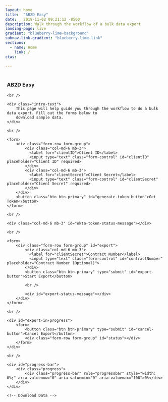 ```yaml
---
layout: home
title:  "AB2D Easy"
date:   2019-11-02 09:21:12 -0500 
description: Walk through the workflow of a bulk data export 
landing-page: live
gradient: "blueberry-lime-background"
subnav-link-gradient: "blueberry-lime-link"
sections:
  - name: Home
    link: /
ctas:

---
```


<link rel="stylesheet" href="https://stackpath.bootstrapcdn.com/bootstrap/4.2.1/css/bootstrap.min.css" integrity="sha384-GJzZqFGwb1QTTN6wy59ffF1BuGJpLSa9DkKMp0DgiMDm4iYMj70gZWKYbI706tWS" crossorigin="anonymous">

<script src="https://cdnjs.cloudflare.com/ajax/libs/popper.js/1.14.6/umd/popper.min.js" integrity="sha384-wHAiFfRlMFy6i5SRaxvfOCifBUQy1xHdJ/yoi7FRNXMRBu5WHdZYu1hA6ZOblgut" crossorigin="anonymous"></script>
<script src="https://stackpath.bootstrapcdn.com/bootstrap/4.2.1/js/bootstrap.min.js" integrity="sha384-B0UglyR+jN6CkvvICOB2joaf5I4l3gm9GU6Hc1og6Ls7i6U/mkkaduKaBhlAXv9k" crossorigin="anonymous"></script>

<style type="text/css">
    #okta-token-status-message {
        display: none;
        padding: 5px;
        color: black;
    }
    
    #export {
        display: none;
    }
    
    #export-status {
        display: none;
    }
    
    #export-in-progress {
        display: none;
    }
    
    #progress-bar {
        display: none;
    }
    
    .failure-status {
        border: 1px solid red;
        background-color: lightcoral;
    }
    .success-status {
        border: 1px solid green;
        background-color: lightgreen;
    }
</style>

<script>
    const baseUrl = 'http://localhost:8080/';
    const fhirSegment = 'api/v1/fhir/';
    
    const fadeInTime = 1000;
    
    const statusIntervalTimeout = 6000;
    let statusInterval = undefined;
    
    let contentLocationUrl = undefined;
    
    let token = '';

    function retrieveOktaToken() {
    
        const clientID = $('#clientID').val();
        const clientSecret = $('#clientSecret').val();
        const formData = {
            'clientID': clientID,
            'clientSecret': clientSecret
        };
        $.ajax({
            url: baseUrl + 'oktaproxy',
            data: formData,
            dataType: 'json',
            type: 'post',
            headers: {
                'Content-Type': 'application/x-www-form-urlencoded',
            },
            success: function (data) {
                token = data.accessToken;
                $("#okta-token-status-message").html("Successfully retrieved okta token").addClass("success-status").show();
                $("#export").fadeIn(fadeInTime);
                turnOnExportEventHandler();
            },
            error: function(data) {
                $("#okta-token-status-message").html("Failed to retrieve okta token. Please try again.").addClass("failure-status").show();
            }
        });
    }
    
    function startExport() {
        const contractNumber = $("#contractNumber").val();
        
        let url = '';
        if(contractNumber === undefined || contractNumber === '') {
            url = baseUrl + fhirSegment + 'Patient/$export';
        } else {
            url = baseUrl + fhirSegment + 'Group/' + contractNumber + '/$export';        
        }
        
        $.ajax({
            url: url,
            headers: {
                'Authorization': 'Bearer ' + token
            },
            type: 'get',
            success: function(data, status, xhr) {
                contentLocationUrl = xhr.getResponseHeader('Content-Location');
                $('#export-status-message').html("Bulk export successfully started.").addClass("success-status").fadeIn(fadeInTime);
                $('#export-in-progress').fadeIn(fadeInTime);
                $('#progress-bar').fadeIn(fadeInTime);
                initiateStatusChecks();
                turnOffTokenEventHandler();
                turnOffExportEventHandler();
                turnOnCancelEventHandler();
            },
            error: function() {
                $('#export-status-message').html("Failed to start bulk export. Please try again").addClass("failure-status").fadeIn(fadeInTime); 
            }
        });
    }
    
    function initiateStatusChecks() {
        statusInterval = setInterval(function() {
            doStatusCheck(contentLocationUrl);
        }, statusIntervalTimeout);
    }
    
    function doStatusCheck() {
        $.ajax({
            url: contentLocationUrl,
            headers: {
                'Authorization': 'Bearer ' + token
            },
            type: 'get',
            success: function(data, status, xhr) {
                if(xhr.status === 202) {
                    let xProgress = xhr.getResponseHeader('X-Progress');
                    let value = xProgress.substring(0, xProgress.indexOf('%'));
                    updateProgressBar(value);
                } else if(xhr.status === 200) {
                    cancelStatusInterval();
                    turnOffCancelEventHandler();
                    updateProgressBar(100);
                } else if(xhr.status === 500) {
                    cancelStatusInterval();
                }
            },
            error: function() {
                $('#export-status-message').html("Failed to start bulk export. Please try again").addClass("failure-status").fadeIn(fadeInTime); 
            }
        });
    }
    
    function cancelStatusInterval() {
        clearInterval(statusInterval);    
    }
    
    function updateProgressBar(value) {
        $('#progress-bar .progress-bar').css('width', value + '%').attr('aria-valuenow', value)
            .text(value + '%');
    }
    
    function cancelExport(event) {
        $.ajax({
            url: contentLocationUrl,
            headers: {
                'Authorization': 'Bearer ' + token
            },
            type: 'get',
            success: function(data, status, xhr) {
            
            },
            error: function() {
                $('#export-status-message').html("Failed to start bulk export. Please try again").addClass("failure-status").fadeIn(fadeInTime); 
            }
        });
    }
    
    function turnOnTokenEventHandler() {
        $("#generate-token-button").addClass("enabled");
        $("#generate-token-button").on("click", function(event) {
            event.preventDefault();
            retrieveOktaToken();
        });
    }
    
    function turnOffTokenEventHandler() {
        $("#generate-token-button").addClass("disabled");
        $("#generate-token-button").off("click");
    }
    
    function turnOnExportEventHandler() {
        console.log("turning on");
        $("#export-button").addClass("enabled");
        $("#export-button").on("click", function(event) {
            console.log("default");
            console.dir(event);
            event.preventDefault();
            startExport();
        });
    }
    
    function turnOffExportEventHandler() {
        $("#export-button").addClass("disabled");
        $("#export-button").off("click");
    }
    
    function turnOnCancelEventHandler() {
        $("#cancel-button").addClass("enabled");
        $("#cancel-button").on("click", function(event) {
            event.preventDefault();
            startExport();
        });
    }
    
    function turnOffCancelEventHandler() {
        $("#cancel-button").addClass("disabled");
        $("#cancel-button").off("click");
    }
    
    $(document).ready(function() {
        turnOnTokenEventHandler();
    });
</script>

<div id="ab2d-easy-section" style="padding: 5px;">
    <h3>AB2D Easy</h3>
    
    <br />
    
    <div class="intro-text">
        This page will help guide you through the workflow to do a bulk data export. Fill out the forms below to
        download sample data.
    </div>
    
    <br />
    
    <form>
        <div class="form-row form-group">
            <div class="col-md-6 mb-3">
              <label for="clientID">Client ID</label>
              <input type="text" class="form-control" id="clientID" placeholder="Client ID" required>
            </div>
            <div class="col-md-6 mb-3">
              <label for="clientSecret">Client Secret</label>
              <input type="text" class="form-control" id="clientSecret" placeholder="Client Secret" required>
            </div>
        </div>
        <button class="btn btn-primary" id="generate-token-button">Get Token</button>
    </form>
    
    <br />
    
    <div class="col-md-6 mb-3" id="okta-token-status-message"></div>
    
    <br />
    
    <form>
        <div class="form-row form-group" id="export">
            <div class="col-md-6 mb-3">
              <label for="clientSecret">Contract Number</label>
              <input type="text" class="form-control" id="contractNumber" placeholder="Contract Number (Optional)">
            </div>
            <button class="btn btn-primary" type="submit" id="export-button">Start Export</button>
            
            <br />
            
            <div id="export-status-message"></div>
        </div>
    </form>
    
    <br />
    
    <div id="export-in-progress">
        <form>
            <button class="btn btn-primary" type="submit" id="cancel-button">Cancel Export</button>
            <div class="form-row form-group" id="status"></div>
        </form>
    </div>
        
    <br />    
        
    <div id="progress-bar">    
        <div class="progress">
            <div class="progress-bar" role="progressbar" style="width: 0%;" aria-valuenow="0" aria-valuemin="0" aria-valuemax="100">0%</div>
        </div>
    </div>        
    
    <!-- Download Data -->
</div>